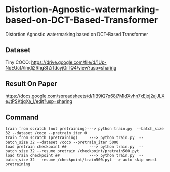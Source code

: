 # Distortion-Agnostic-watermarking-based-on-DCT-Based-Transformer
Distortion Agnostic watermarking based on DCT-Based Transformer

## Dataset

Tiny COCO: https://drive.google.com/file/d/1Up-NoEUcfAlmdj2Rhg8fZrfdcyjGrTQ4/view?usp=sharing

## Result On Paper
https://docs.google.com/spreadsheets/d/1iB9iQ7p68j7MldXvhn7xEjoj2ajJLXeJtPSKtjqXa_I/edit?usp=sharing

## Command
```
train from scratch (not pretraining)---> python train.py  --batch_size 32 --dataset /coco --pretrain_iter 0
train from scratch (pretraining)     ---> python train.py  --batch_size 32 --dataset /coco --pretrain_iter 5000
load pretrain checkpoint ##          ---> python train.py  --batch_size 32 --resume_pretrain /checkpoint/pretrain500.pyt
load train checkpoint ##             ---> python train.py  --batch_size 32 --resume /checkpoint/train500.pyt --> auto skip necst pretraining
```


